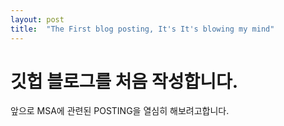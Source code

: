 ```yaml
---
layout: post
title:  "The First blog posting, It's It's blowing my mind"
---
```


# 깃헙 블로그를 처음 작성합니다.

앞으로 MSA에 관련된 POSTING을 열심히 해보려고합니다.
